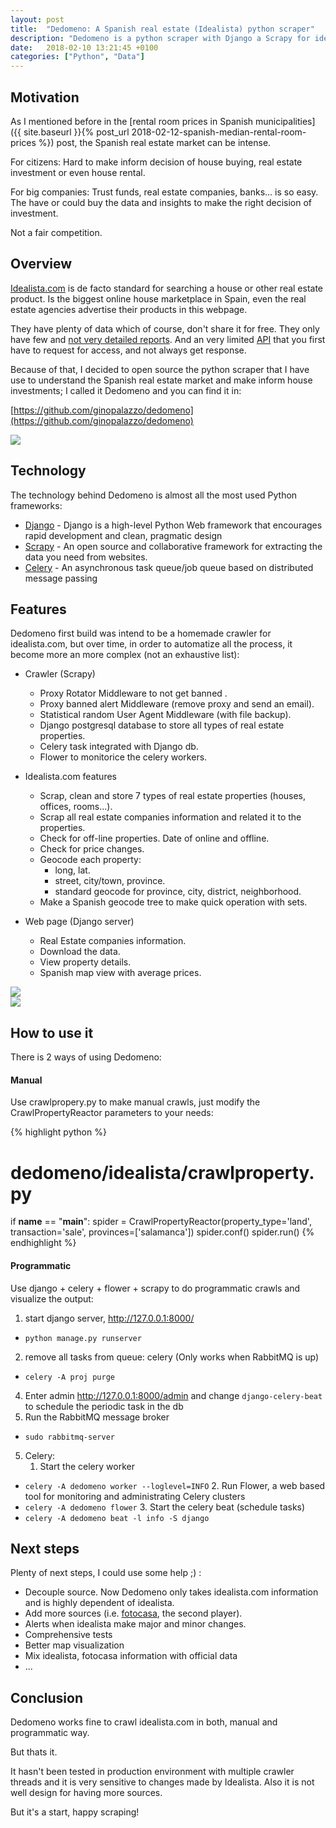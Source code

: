 ```yaml
---
layout: post
title:  "Dedomeno: A Spanish real estate (Idealista) python scraper"
description: "Dedomeno is a python scraper with Django a Scrapy for idealista.com and, hopefully more "
date:   2018-02-10 13:21:45 +0100
categories: ["Python", "Data"]
---
```

## Motivation
As I mentioned before in the [rental room prices in Spanish municipalities]({{ site.baseurl }}{% post_url 2018-02-12-spanish-median-rental-room-prices %}) post, the Spanish real estate market can be intense.

For citizens:
Hard to make inform decision of house buying, real estate investment or even house rental.

For big companies:
Trust funds, real estate companies, banks... is so easy. The have or could buy the data and insights to make the right decision of investment.

Not a fair competition.

## Overview
[Idealista.com](https://www.idealista.com/) is de facto standard for searching a house or other real estate product. Is the biggest online house marketplace in Spain, even the real estate agencies advertise their products in this webpage.

They have plenty of data which of course, don't share it for free. They only have few and [not very detailed reports](https://www.idealista.com/informes-precio-vivienda). And an very limited [API](http://developers.idealista.com/access-request) that you first have to request for access, and not always get response.

Because of that, I decided to open source the python scraper that I have use to understand the Spanish real estate market and make inform house investments; I called it Dedomeno and you can find it in:

[https://github.com/ginopalazzo/dedomeno](https://github.com/ginopalazzo/dedomeno)

<div class="full">
    <a href="/assets/posts/{{page.slug}}/dedomeno-1.jpg">
    <img class="img-fluid" src="/assets/posts/{{page.slug}}/dedomeno-1.jpg">
    </a>
</div>

## Technology

The technology behind Dedomeno is almost all the most used Python frameworks:
- [Django](https://www.djangoproject.com/) - Django is a high-level Python Web framework that encourages rapid development and clean, pragmatic design
- [Scrapy](https://scrapy.org/) - An open source and collaborative framework for extracting the data you need from websites.
- [Celery](http://www.celeryproject.org/) - An asynchronous task queue/job queue based on distributed message passing

## Features
Dedomeno first build was intend to be a homemade crawler for idealista.com, but over time, in order to automatize all the process, it become more an more complex (not an exhaustive list):

- Crawler (Scrapy)
    + Proxy Rotator Middleware to not get banned .
    + Proxy banned alert Middleware (remove proxy and send an email).
    + Statistical random User Agent Middleware (with file backup).
    + Django postgresql database to store all types of real estate properties.
    + Celery task integrated with Django db.
    + Flower to monitorice the celery workers.

- Idealista.com features 
    + Scrap, clean and store 7 types of real estate properties (houses, offices, rooms...).
    + Scrap all real estate companies information and related it to the properties.
    + Check for off-line properties. Date of online and offline.
    + Check for price changes.
    + Geocode each property:
        * long, lat.
        * street, city/town, province.
        * standard geocode for province, city, district, neighborhood.
    + Make a Spanish geocode tree to make quick operation with sets.

- Web page (Django server)
    + Real Estate companies information.
    + Download the data.
    + View property details.
    + Spanish map view with average prices.

<div class="full">
    <a href="/assets/posts/{{page.slug}}/dedomeno-2.jpg">
    <img class="img-fluid" src="/assets/posts/{{page.slug}}/dedomeno-2.jpg">
    </a>
</div>

<div class="full">
    <a href="/assets/posts/{{page.slug}}/dedomeno-3.jpg">
    <img class="img-fluid" src="/assets/posts/{{page.slug}}/dedomeno-3.jpg">
    </a>
</div>

## How to use it
There is 2 ways of using Dedomeno:

#### Manual

Use crawlpropery.py to make manual crawls, just modify the CrawlPropertyReactor parameters to your needs:

{% highlight python %}
# dedomeno/idealista/crawlproperty.py

if __name__ == "__main__":
    spider = CrawlPropertyReactor(property_type='land',
             transaction='sale', provinces=['salamanca'])
    spider.conf()
    spider.run()
{% endhighlight %}

#### Programmatic

Use django + celery + flower + scrapy to do programmatic crawls and visualize the output:

1. start django server, http://127.0.0.1:8000/
- `python manage.py runserver`
2. remove all tasks from queue: celery (Only works when RabbitMQ is up)
- `celery -A proj purge`
4. Enter admin http://127.0.0.1:8000/admin and change `django-celery-beat` to schedule the periodic task in the db
4. Run the RabbitMQ message broker
- `sudo rabbitmq-server`
5. Celery:
    1. Start the celery worker
- `celery -A dedomeno worker --loglevel=INFO`
    2. Run Flower, a web based tool for monitoring and administrating Celery clusters
- `celery -A dedomeno flower`
    3. Start the celery beat (schedule tasks)
- `celery -A dedomeno beat -l info -S django`


## Next steps
Plenty of next steps, I could use some help ;) :
- Decouple source. Now Dedomeno only takes idealista.com information and is highly dependent of idealista.
- Add more sources (i.e. [fotocasa](https://www.fotocasa.es), the second player).
- Alerts when idealista make major and minor changes.
- Comprehensive tests
- Better map visualization
- Mix idealista, fotocasa information with official data
- ...

## Conclusion
Dedomeno works fine to crawl idealista.com in both, manual and programmatic way.

But thats it.

It hasn't been tested in production environment with multiple crawler threads and it is very sensitive to changes made by Idealista. Also it is not well design for having more sources.

But it's a start, happy scraping!
